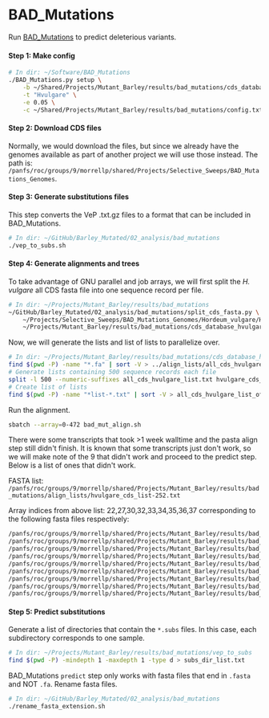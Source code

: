 # BAD_Mutations

Run [BAD_Mutations](https://github.com/MorrellLAB/BAD_Mutations) to predict deleterious variants.

#### Step 1: Make config

```bash
# In dir: ~/Software/BAD_Mutations
./BAD_Mutations.py setup \
    -b ~/Shared/Projects/Mutant_Barley/results/bad_mutations/cds_database \
    -t "Hvulgare" \
    -e 0.05 \
    -c ~/Shared/Projects/Mutant_Barley/results/bad_mutations/config.txt
```

#### Step 2: Download CDS files

Normally, we would download the files, but since we already have the genomes available as part of another project we will use those instead. The path is: `/panfs/roc/groups/9/morrellp/shared/Projects/Selective_Sweeps/BAD_Mutations_Genomes`.

#### Step 3: Generate substitutions files

This step converts the VeP .txt.gz files to a format that can be included in BAD_Mutations.

```bash
# In dir: ~/GitHub/Barley_Mutated/02_analysis/bad_mutations
./vep_to_subs.sh
```

#### Step 4: Generate alignments and trees

To take advantage of GNU parallel and job arrays, we will first split the *H. vulgare* all CDS fasta file into one sequence record per file.

```bash
# In dir: ~/Projects/Mutant_Barley/results/bad_mutations
~/GitHub/Barley_Mutated/02_analysis/bad_mutations/split_cds_fasta.py \
    ~/Projects/Selective_Sweeps/BAD_Mutations_Genomes/Hordeum_vulgare/Hordeum_vulgare.IBSC_v2.cds.all.fa \
    ~/Projects/Mutant_Barley/results/bad_mutations/cds_database_hvulgare
```

Now, we will generate the lists and list of lists to parallelize over.

```bash
# In dir: ~/Projects/Mutant_Barley/results/bad_mutations/cds_database_hvulgare
find $(pwd -P) -name "*.fa" | sort -V > ../align_lists/all_cds_hvulgare_list.txt
# Generate lists containing 500 sequence records each file
split -l 500 --numeric-suffixes all_cds_hvulgare_list.txt hvulgare_cds_list- --suffix-length=3 --additional-suffix=.txt
# Create list of lists
find $(pwd -P) -name "*list-*.txt" | sort -V > all_cds_hvulgare_list_of_lists.txt
```

Run the alignment.

```bash
sbatch --array=0-472 bad_mut_align.sh
```

There were some transcripts that took >1 week walltime and the pasta align step still didn't finish. It is known that some transcripts just don't work, so we will make note of the 9 that didn't work and proceed to the predict step. Below is a list of ones that didn't work.

FASTA list: `/panfs/roc/groups/9/morrellp/shared/Projects/Mutant_Barley/results/bad_mutations/align_lists/hvulgare_cds_list-252.txt`

Array indices from above list: 22,27,30,32,33,34,35,36,37 corresponding to the following fasta files respectively:

```bash
/panfs/roc/groups/9/morrellp/shared/Projects/Mutant_Barley/results/bad_mutations/cds_database_hvulgare/HORVU4Hr1G053250.1.fa
/panfs/roc/groups/9/morrellp/shared/Projects/Mutant_Barley/results/bad_mutations/cds_database_hvulgare/HORVU4Hr1G053250.6.fa
/panfs/roc/groups/9/morrellp/shared/Projects/Mutant_Barley/results/bad_mutations/cds_database_hvulgare/HORVU4Hr1G053250.9.fa
/panfs/roc/groups/9/morrellp/shared/Projects/Mutant_Barley/results/bad_mutations/cds_database_hvulgare/HORVU4Hr1G053250.11.fa
/panfs/roc/groups/9/morrellp/shared/Projects/Mutant_Barley/results/bad_mutations/cds_database_hvulgare/HORVU4Hr1G053250.12.fa
/panfs/roc/groups/9/morrellp/shared/Projects/Mutant_Barley/results/bad_mutations/cds_database_hvulgare/HORVU4Hr1G053250.13.fa
/panfs/roc/groups/9/morrellp/shared/Projects/Mutant_Barley/results/bad_mutations/cds_database_hvulgare/HORVU4Hr1G053250.14.fa
/panfs/roc/groups/9/morrellp/shared/Projects/Mutant_Barley/results/bad_mutations/cds_database_hvulgare/HORVU4Hr1G053250.15.fa
/panfs/roc/groups/9/morrellp/shared/Projects/Mutant_Barley/results/bad_mutations/cds_database_hvulgare/HORVU4Hr1G053250.16.fa
```

#### Step 5: Predict substitutions

Generate a list of directories that contain the `*.subs` files. In this case, each subdirectory corresponds to one sample.

```bash
# In dir: ~/Projects/Mutant_Barley/results/bad_mutations/vep_to_subs
find $(pwd -P) -mindepth 1 -maxdepth 1 -type d > subs_dir_list.txt
```

BAD_Mutations `predict` step only works with fasta files that end in `.fasta` and NOT `.fa`. Rename fasta files.

```bash
# In dir: ~/GitHub/Barley_Mutated/02_analysis/bad_mutations
./rename_fasta_extension.sh
```
